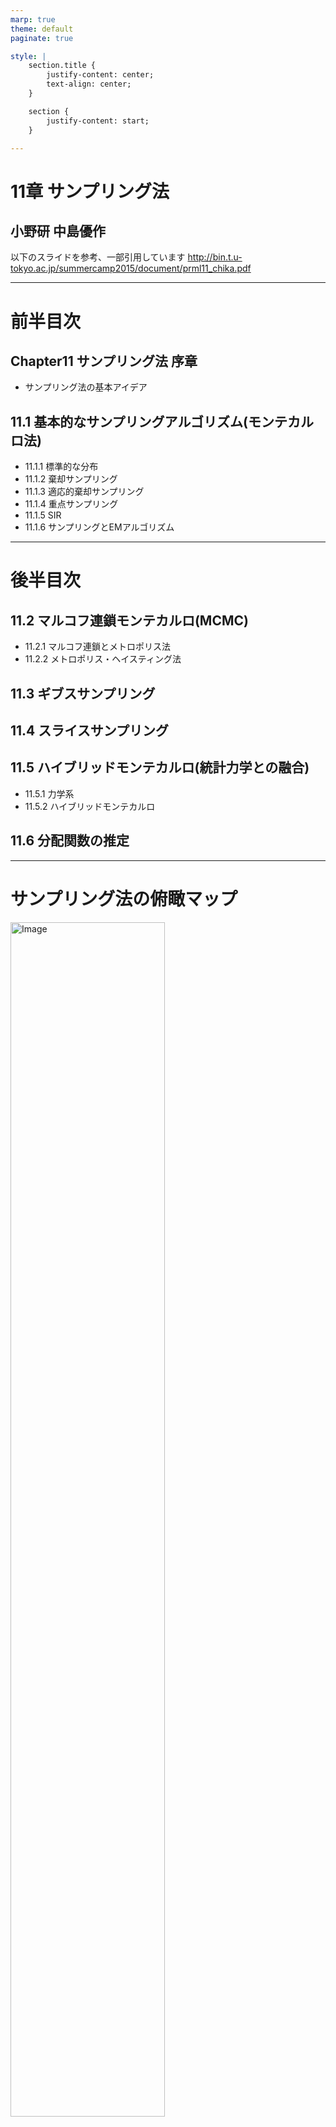 ```yaml
---
marp: true
theme: default
paginate: true

style: |
    section.title {
        justify-content: center;
        text-align: center;
    }

    section {
        justify-content: start;
    }

---
```


<!-- _class: title -->
# 11章 サンプリング法
## 小野研 中島優作
以下のスライドを参考、一部引用しています
http://bin.t.u-tokyo.ac.jp/summercamp2015/document/prml11_chika.pdf

---

# 前半目次
## Chapter11 サンプリング法 序章
- サンプリング法の基本アイデア
## 11.1 基本的なサンプリングアルゴリズム(モンテカルロ法)
- 11.1.1 標準的な分布
- 11.1.2 棄却サンプリング
- 11.1.3 適応的棄却サンプリング
- 11.1.4 重点サンプリング
- 11.1.5 SIR
- 11.1.6 サンプリングとEMアルゴリズム
---

# 後半目次

## 11.2 マルコフ連鎖モンテカルロ(MCMC)
- 11.2.1 マルコフ連鎖とメトロポリス法
- 11.2.2 メトロポリス・ヘイスティング法

## 11.3 ギブスサンプリング

## 11.4 スライスサンプリング

## 11.5 ハイブリッドモンテカルロ(統計力学との融合)
- 11.5.1 力学系
- 11.5.2 ハイブリッドモンテカルロ

## 11.6 分配関数の推定
---

# サンプリング法の俯瞰マップ
<img src="overview.png" alt="Image" width="70%">

以下より引用
http://bin.t.u-tokyo.ac.jp/summercamp2015/document/prml11_chika.pdf

---

# Chapter 11 サンプリング法 序章
- **第10章**: 決定論的近似に基づく推論アルゴリズム
  - 変分ベイズ法
  - これらの方法は解析的手法を用いて近似推論を行うが、実用的には正確な推論は困難な場合も多い
- **第11章**: 数値サンプリングに基づく近似推論法
  - 前半：モンテカルロ法(ベイズではなく統計的な手法)
  - 後半：マルコフ連鎖モンテカルロ法
## 流れ：前半は単純な分布を解析的、統計的な手法でサンプリング → 色々工夫してみるけど高次元な分布からのサンプリングは無理 → 後半にマルコフ連鎖を使って高次元でも効率的にサンプリング

---

## 近似推論の目的

- 近似推論を用いることで事後分布を知ることができるが、多くの場合は事後分布そのものを使うのではなく**事後分布を元に計算した期待値**を使うことが多い
- 関数 $f(z)$ について、 $p(z)$ のもとでの期待値 $E[f]$ を求める
- 連続変数の場合: $E[f] = \int f(z)p(z) \, dz \quad (11.1)$ 
- 離散変数の場合：$E[f] = \sum f(z)p(z)$

---



## サンプリング法の基本アイデア
- 分布 $p(z)$ から独立にサンプル $z^{(l)}$ を取得 ($l = 1,...,L$)
- 式11.1の期待値 $E[f]$ を有限の総和で近似
- 推定量 $f \approx \frac{1}{L} \sum_{l=1}^{L} f(z^{(l)})$
- 図11.1は関数と分布の関係を示したただの模式図である。後ほど出てくるがこの図は全く良い近似ではない点に注意
![](image-1.png)

---

## 理想的な推定量の性質

- サンプル $z^{(l)}$ が分布 $p(z)$ に従って抽出されている限りは、$E[\hat{f}] = E[f]$ が成り立ち、$\hat{f}$は正しい平均を持つ
- これに基づいて分布 $p(z)$ のもとでの $z^{(l)}$ の分散は $\text{var}[\hat{f}] = \frac{1}{L} E[(f - E[f])^2]$ となる
- よって$z^{(l)}$ が分布 $p(z)$ に従って抽出されている限り、推定量の精度(分散)は $z$ の次元に依存しないため、少数のサンプルでも高精度な期待値の推定が可能となる
  - 実際、十分な精度で期待値を計算するには10~20のサンプリングで十分
  (と書いてあるが根拠は？)

---

## 実用におけるサンプリングの課題

- 実際はサンプル$z^{(l)}$が独立でない場合が多く、サンプルが重複するため実効的なサンプルサイズは見かけよりも小さくなる
- また、図11.1の例だと$z^{(l)}$ が分布 $p(z)$ に従って抽出されていない
  - $p(z)$が小さい(確率の低い)領域で$f(z)$の期待値が大きいため、小さな確率の領域から期待値に大きく影響している
  - この場合、サンプリング数を多くして精度を上げる必要がある
![](image-1.png)

---

## 同時分布のサンプリング
- $p(z)$は同時分布であることが多く、グラフィカルモデルで指定するのが便利
- 観測変数のない有向グラフの場合、伝承サンプリング(8.1.2で紹介)で簡単に行える
- 同時分布 $p(z) = \prod_{i=1}^{M} p(z_i | pa_i)$
  - $z_i$は、グラフィカルモデルのノードに属する変数集合
  - $pa_i$は、ノードiの親となる変数集合
- 各ノードの条件付き分布から順番にサンプルを抽出していくが、各ステップで親となるすべての変数の値が決まっているため、サンプリングは常に可能である
  - 最終的に同時分布から1つのサンプルが得られる

---

## 観測値を持つ有向グラフの場合
- いくつかのノードに対して観測値が与えられる場合、離散変数の場合にはさきほどのアプローチを拡張したロジックサンプリングアプローチが可能
  - これは重点サンプリング(後ほど述べる)の特別な場合
- ロジックサンプリングのアルゴリズム
  - 各ステップで観測値を持つ変数$z_i$のサンプル値と観測値が一致する場合にサンプルを保持
  - 一致しない場合は、サンプル全体を破棄して最初のノードから再開
  - つまり、隠れ変数とデータ変数の同時分布からサンプリングし観測データと一致しないサンプルを破棄することと同じであるため、事後分布から正しくサンプリングを行う
    - 矛盾すると即打ち切りのため、厳密にはわずかに時間を節約している
- 観測変数の数が増えると受け入れ確率が急速に減少するため、通常用いない

---

## 無向グラフとサンプリング

- 観測変数を持たない事前分布でさえ、ワンパスでサンプリングする手段はない
- ギブスサンプリング(11.3節)などの計算コストの高い手法が必要

---

## 周辺分布からのサンプリング
- 同時分布だけでなく、周辺分布からサンプリングが必要な場合
- 同時分布 $p(u, v)$ からサンプルを取得できる場合は周辺分布の計算は簡単で、各サンプルで $v$ の値を無視することで周辺分布 $p(u)$ からのサンプリングとなる

---

# 11.1 基本的なサンプリングアルゴリズム

- 基本的なサンプリング = 解析的もしくは統計的なサンプリング
- このセクションでは、与えられた分布からランダムサンプルを生成するためのいくつかの簡単な戦略を扱う
- コンピュータによるランダムサンプリングは実際には疑似乱数となるが、ここでは一様な乱数生成機として扱う

---

## 11.1.1 標準的な分布(逆関数法)

- ここでは、一様分布の乱数生成器が利用可能であると仮定して、**単純な非一様分布(既知)から乱数を生成する方法**を考える
  - この手法は、**逆関数法**として知られている
- $z$ が区間 $(0, 1)$ に均一に分布していると仮定し、$y = f(z)$ という関数を使用して $z$ の値を変換する
- ここで目的のために、一様分布$p(z)$を変換して生成した非一様分布$p(y)$から乱数を生成する
- $p(z)$と$p(y)$の変換をヤコビアンを用いて次の式で計算できる

$$
p(y) = p(z) \left| \frac{dz}{dy} \right|
\quad (11.5)
$$

- なお、$p(z) = 1$

---

- ここでの目標は、変換後の $y$ が特定の分布 $p(y)$ に従うように関数 $f(z)$ を選択することである
- 式 (11.5) を積分すると次のようになる

$$
z = h(y) \equiv \int_{-\infty}^{y} p(\hat{y}) d\hat{y}
\quad (11.6)
$$

- この式は$p(y)$の不定積分である


---

- 式11.6$z = h(y)$は$p(y)$の不定積分であるため、$y = h^{-1}(z)$は$p(z)$の不定積分の逆関数である
- $p(z)$ は一様分布を仮定していたため、非一様分布の不定積分の逆関数を使用して、一様分布からのサンプリング(すなわち乱数生成)を行っている
- これを図示したのが図11.2
  - $h(y)$が$p(y)$の面積(不定積分)であり、逆関数で分布を打ち消すことで一様分布となるイメージ
![width:20cm](image-2.png)

---

## 複数変数への一般化

式11.5では1変数を対象としていたが、複数変数に拡張したヤコビアンを考えることで複数変数にも適用できる

$$
p(y_1, \ldots, y_M) = p(z_1, \ldots, z_M) \left| \frac{\partial(z_1, \ldots, z_M)}{\partial(y_1, \ldots, y_M)} \right|
\quad (11.9)
$$

---

## 例: 指数分布

具体例として指数分布を考える

$$
p(y) = \lambda \exp(-\lambda y)
\quad (11.7)
$$

ここで、$0 \leq y < \infty$ である
この場合、式11.6における積分の下界は 0 であり、次のようになる

$$
h(y) = 1 - \exp(-\lambda y)
$$

したがって、変数 $z$ を次のように変換すると、$y$ は指数分布に従う

$$
y = -\lambda^{-1} \ln(1 - z)
$$
![bg right width:100%](image-2-2.png)

---

## 例: コーシー分布

もう一つの例として、コーシー分布を考える

$$
p(y) = \frac{1}{\pi} \frac{1}{1 + y^2}
\quad (11.8)
$$

この場合、不定積分の逆関数は $\tan$ 関数で表現できる
$$
y = \tan(\pi (z - 0.5))
$$

※コーシー分布は裾が広いので図は見やすいよう可視化範囲を絞った
![bg right width:100%](image-2-3.png)

---

## 例: ガウス分布(ボックス＝ミュラー法)

ガウス分布からサンプルを生成するためのボックス＝ミュラー法を考える
まず、区間 $(-1, 1)$ に均一に分布した乱数のペア $z_1, z_2$ を生成する
次に、次の条件を満たすペアを破棄する

$$
z_1^2 + z_2^2 \leq 1
$$

これにより、単位円内の点の均一分布が得られる
![](image-3.png)

---

次に、各ペア $z_1, z_2$ に対して次の量を評価する

$$
y_1 = z_1 \sqrt{-2 \ln r^2 / r^2}
\quad (11.10)
$$

$$
y_2 = z_2 \sqrt{-2 \ln r^2 / r^2}
\quad (11.11)
$$

ここで、$r^2 = z_1^2 + z_2^2$ である
このときの $y_1$ と $y_2$ の同時分布は以下で与えられる
$$
p(y_1, y_2) = \left[ \frac{1}{\sqrt{2\pi}} \exp\left(-\frac{y_1^2}{2}\right) \right] \left[ \frac{1}{\sqrt{2\pi}} \exp\left(-\frac{y_2^2}{2}\right) \right]
\quad (11.12)
$$

これにより、$y_1$ と $y_2$ は独立であり、それぞれが平均 0、分散 1 のガウス分布に従うため、ガウス分布からのサンプリングが可能となる

---

## 多変量ガウス分布の変換

もし $y$ が平均 0、分散 1 のガウス分布に従うならば、$\sigma y + \mu$ は平均 $\mu$、分散 $\sigma^2$ のガウス分布に従う

平均 $\mu$ と共分散 $\Sigma$ を持つ多変量ガウス分布に従うベクトル値変数を生成するために、コレスキー分解を利用する

$$
\Sigma = LL^T \quad (\text{Press et al., 1992})
$$

$z$ が平均 0、分散 1 の独立したガウス分布に従うベクトル値の確率変数であるとき、
その要素が独立で平均 0、分散 1 のガウス分布に従うと仮定すると

$$
y = \mu + Lz
$$

は平均 $\mu$、共分散 $\Sigma$ を持つ


この方法を用いて、多変量ガウス分布に従うサンプルを生成することができる

---

## 逆関数法の適用限界

ここで紹介した逆関数法は、求めたい分布の不定積分の逆関数が解析的に求められる場合にのみ適用できる
例として、指数分布、コーシー分布、ガウス分布に適用した
実際はそのような単純な分布であることは稀であり、より一般的な戦略が必要である
次に、棄却サンプリングと重点サンプリングという2つの手法を紹介する

---

# 11.1.2 棄却サンプリング

- まずは単変量分布を考え、その後に多次元への拡張について説明する
- 分布 $p(z)$ からサンプルを取得したいが、**直接サンプリングするのが難しい**場合を考える
- 任意の$Z$が与えられたときに、正規化定数 $Z_p$ を除いて$p(z)$ を評価できると仮定
$$
p(z) = \frac{1}{Z_p} \tilde{p}(z)
\quad (11.13)
$$
- $\tilde{p}(z)$ は容易に評価できるが、$Z_p$ は未知
- ここで**簡単にサンプリングできる提案分布 $q(z)$ を使って $p(z)$ を求めていく**
  - ベイズではないが提案分布を事前分布のように扱ってサンプリングを行う

---

## 棄却サンプリングの手順

1. 提案分布 $q(z)$ からサンプル $z_0$ を生成
2. $k$ を導入して分布 $kq(z)$ を作成(青線, kはすべての $z$ に対して $kq(z) \geq \tilde{p}(z)$ となるように調整したい)
3. 一様分布 $[0, kq(z_0)]$ からサンプル $u_0$ を生成。
4. $u_0 > \tilde{p}(z_0)$ ならサンプルを棄却(灰色の領域)し、そうでなければ受け入れる(赤線の内側)
![width:20cm](image-4.png)


---

## 受け入れ確率

- サンプルが受け入れられる確率は次のように与えられる
$$
  p(\text{accept}) = \int \frac{\tilde{p}(z)}{kq(z)} q(z) dz = \frac{1}{k} \int \tilde{p}(z) dz
  \qquad (11.14)
$$
- 棄却される点の割合は、非正規化分布 $\tilde{p}(z)$ の面積と比較関数 $kq(z)$ の面積の割合に依存する
- 当然だが、$k$が大きいほどreject領域が大きくなり、accept確率が小さくなるため、$k$の値はなるべく小さくしたほうが良い

---

## 例：ガンマ分布
$$
\text{Gam}(z|a, b) = \frac{b^a z^{a-1} \exp(-bz)}{\Gamma(a)}
\quad (11.15)
$$

ここで、$a$ は形状パラメータ, $b$ は尺度パラメータ
$a>1$ の場合、ガンマ分布は $z$ に対して対数凹関数であるため、提案分布としては似た形かつ逆関数法が適用できるコーシー分布が適している
ただし、コーシー分布がガンマ分布よりも小さな値となるように一般化すると、$z=b\tan y+c$ という変換を使用する

---

この変換により、乱数は
$$
q(z) = \frac{k}{1 + \frac{(z - c)^2}{b^2}}
\quad (11.16)
$$
に従って分布する
ここで、棄却率を最小とするため、パラメータ$c=a-1$, $b^2=2a-1$を選択する
$k$ は$kq(z) \geq \tilde{p}(z)$ を満たした上でなるべく小さな値となるように選択する
![alt text](image-5.png)


---

# 11.1.3 適応的棄却サンプリング

- 棄却サンプリングでは提案分布 $q(z)$ が既知だったが実際には未知の場合も多い
- 代替アプローチとして、分布 $p(z)$ の測定値に基づいて包絡関数を動的に構築する（Gilks and Wild, 1992）
  - この手法は、$p(z)$ が対数凹関数($\ln p(z)$ の導関数が $z$ の非増加関数)である場合に特に簡単である

---

## 適応的棄却サンプリングの手順

1. $q(z)$ で$p(z)$ を覆うことができる、包絡線の初期点の集合を用意
2. 次の点$z_4$をサンプリングし、$q(z)$ を計算
3. 一様分布 $[0, kq(z_4)]$ からサンプル $u_0$ を生成。
4. $u_0 > \tilde{p}(z_0)$ ならサンプルを棄却し、そうでなければ受け入れる
   - 棄却した場合も包絡線の更新に使われるため棄却サンプリングより無駄が少ない

![width:20cm](image-6.png)
↑説明のために、Fig. 11.6に$Z_4$を足した

---


## 包絡分布

包絡分布の対数は線形関数の連なりで、崩落分布自体も区分的指数分布で構成される

$$
q(z) = k_i \lambda_i \exp \{ -\lambda_i (z - z_{i-1}) \} \quad z_{i-1} < z \leq z_i
\qquad (11.17)
$$

---

## 対数凹関数以外への拡張

導関数の評価を避ける手法も存在する（Gilks, 1992）
適応的棄却サンプリングの枠組みで、棄却サンプリングの各ステップの後にメトロポリス・ヘイスティングスステップ(11.2.2節で登場)を追加することで、対数凹関数でない分布にも拡張できる（Gilks et al., 1995）

---

## 高次元での棄却サンプリング(棄却サンプリング全般に当てはまる)

- 棄却サンプリングが実用的であるためには、比較関数が求めたい分布に近いことが重要である
- しかし、高次元空間で棄却サンプリングを使用すると、受け入れ率が次第に低下する
- 例えば、ゼロ平均で共分散が $\sigma_p^2 I$ の多変量ガウス分布からサンプルを取得する問題を考える
  - 提案分布もゼロ平均のガウス分布であり、共分散が $\sigma_q^2 I$ であるとする
- $kq(z)>=p(z)$ となるように $k$ が存在するには、$\sigma_q^2 I > \sigma_p^2 I$ である必要がある
- この場合、最適な $k$ の値は $k = (\sigma_q / \sigma_p)^D$ であり、受け入れ率は$kq(z)$より下の体積と$p(z)$より下の体積の比であり、両方正規化されていて体積は同じであるため$\frac{1}{k}$となる
- つまり、受け入れ率は次元数に対して指数関数的に減少する
  - よって、高次元に対して棄却サンプリングを適用するのは困難である

---

## 1次元での棄却サンプリングの例
![alt text](image-7.png)

---

## まとめ

- 棄却サンプリングは提案分布や定数kの選択が難しく、より柔軟な包絡関数を提案分布とした適応的棄却サンプリングを提案
- 依然として、多峰性、鋭いピークを持つ分布の対応が難しい
- また、高次元空間での棄却率は指数関数的に増加するため、高次元への対応は難しい(せいぜい1,2次元)

---

# 11.1.4 重点サンプリング

サンプリング法の目的は(11.1) の形式の期待値を得ることであった
重点サンプリングは、**分布からサンプルを抽出するのではなく、期待値を直接近似**する

---

## 基本的なアイデア

- $p(z)$ から直接サンプルを取得するのが実際には難しいが、$p(z)$ を任意の $z$ の値に対して計算できると仮定する
- 単純な戦略として、$z$ 空間を一様なグリッドに離散化し、次の形式の和として積分を評価する方法がある

$$
E[f] \approx \frac{1}{L}\sum_{l=1}^{L} p(z^{(l)}) f(z^{(l)})
\quad (11.18)
$$

- しかし、既に述べたように$z$の次元が大きい場合、和の項数が指数関数的に増加するため、この方法は実用的ではない
  - また、この場合はサンプルの一部が和に対して大きく寄与するため、一様サンプリングは非効率である
  - そこで、重点サンプリングを考える

---

## 重点サンプリングの手順

棄却サンプリングと同様に、重点サンプリングは提案分布 $q(z)$ を使用する
**提案分布 $q(z)$ からサンプルを取得し、次の形式の有限和として期待値を表現**する

$$
E[f] = \int f(z) p(z) dz = \int f(z) \frac{p(z)}{q(z)} q(z) dz \approx \frac{1}{L} \sum_{l=1}^{L} \frac{p(z^{(l)})}{q(z^{(l)})} f(z^{(l)})
\quad (11.19)
$$

$r_l = \frac{p(z^{(l)})}{q(z^{(l)})}$ は重要度重みであり、誤った分布からサンプリングすることによって生じるバイアスを補正する
なお、棄却サンプリングとは異なり、生成されたすべてのサンプルが保持される

---

- 提案分布 $q(z)$ から少しずつ $p(z)$ に近づけていく
- 目的の分布 $p(z)$ から外れていても棄却せず、小さい重みをつけた上で取り込む
- 形状が目的の分布から外れることもあるのでサンプリングに使うのは難しいが、期待値の近似としては使える


![alt text](image-8.png)

---

## 正規化定数の評価

$p(z)=\frac{1}{Z_p} \tilde{p}(z)$ の場合、正規化定数を除いてしか評価できない

同様に、重点サンプリング分布 $q(z)$ も正規化定数 $Z_q$ を持つと仮定する

$$
E[f] = \frac{Z_q}{Z_p} \frac{1}{L} \sum_{l=1}^{L} \tilde{r}_l f(z^{(l)})
\quad (11.20)
$$

ここで、$\tilde{r}_l = \frac{\tilde{p}(z^{(l)})}{\tilde{q}(z^{(l)})}$ である

---

## 正規化定数の比の評価

同じサンプルセットを使用して、正規化定数の比 $Z_p / Z_q$ を評価できる

$$
\frac{Z_p}{Z_q} = \frac{1}{L} \sum_{l=1}^{L} \tilde{r}_l
\quad (11.21)
$$

したがって、

$$
E[f] \approx \sum_{l=1}^{L} w_l f(z^{(l)})
\quad (11.22)
$$

ここで、

$$
w_l = \frac{\tilde{r}_l}{\sum_{m} \tilde{r}_m} = \frac{\tilde{p}(z^{(l)}) / q(z^{(l)})}{\sum_{m} \tilde{p}(z^{(m)}) / q(z^{(m)})}
\quad (11.23)
$$

---

## 重点サンプリングの成功

- 重点サンプリングの成功は、提案分布 $q(z)$ が目的の分布 $p(z)$ にどれだけ一致するかに大きく依存する
- $p(z) f(z)$ が強く変動し、その大部分が $z$ 空間の比較的小さな領域に集中している場合、重要度重み $\{r_l\}$ は大きな値を持ついくつかの重みによって支配される可能性がある
  - つまり重みが極端であり、重みが大きい領域をサンプリングしたときだけ大幅に動くが、小さい領域はほとんど動かないので機よが小さい
- この場合、**実効サンプルサイズは見かけのサンプルサイズ $L$ よりもはるかに小さくなる可能性**がある

---

# 11.1.5 SIR(sampling-importance-resampling)

棄却サンプリング法において定数 $k$ の適切な選択は実際には困難

SIRアプローチも提案分布 $q(z)$ を使用するが、定数 $k$ を決定する必要がない
この手法は3つのステップ(SIR)からなる
1. 提案分布 $q(z)$ から $L$ 個のサンプル $z^{(1)}, \ldots, z^{(L)}$ を生成する
2. (11.23) 式を用いて重み $w_1, \ldots, w_L$ を計算する
3. 離散分布 $(z^{(1)}, \ldots, z^{(L)})$ から $L$ 個のサンプルを再サンプリングする


重み $w_l$ は次のように計算される

$$
w_l = \frac{\tilde{p}(z^{(l)})}{\tilde{q}(z^{(l)})}
$$

---

## 再サンプリングの結果

再サンプリングされた $L$ 個のサンプルは、$p(z)$ に従って分布するが、これは $L \to \infty$ の極限で正確になる
一変量の場合、再サンプリングされた値の累積分布は次のように与えられる

$$
p(z \leq a) = \sum_{l: z^{(l)} \leq a}w_l = \frac{\sum_l{I(z^{(l)} \leq a)\tilde{p}(z^{(l)}) / \tilde{q}(z^{(l)})}}{\sum_{l} \tilde{p}(z^{(l)}) / \tilde{q}(z^{(l)})}
\quad (11.25)
$$

---

## 極限での挙動

$L \to \infty$ の極限を取ると、和は元のサンプリング分布 $q(z)$ に従って重み付けされた積分に置き換えられる

$$
p(z \leq a) = \frac{\int I(z \leq a) \tilde{p}(z) / \tilde{q}(z) q(z) dz}{\int \tilde{p}(z) / \tilde{q}(z) q(z) dz} = \int I(z \leq a) p(z) dz
\quad (11.26)
$$

これは $p(z)$ の累積分布関数である

---

## 有限サンプルの場合

有限の $L$ の場合、再サンプリングされた値は目的の分布からのみ近似的に取得される
棄却サンプリングと同様に、提案分布 $q(z)$ が目的の分布 $p(z)$ に近づくほど近似は改善される

---

## 期待値

分布 $p(z)$ に関するモーメント(期待値)が必要な場合、元のサンプルと重みを使用して直接評価できる

$$
E[f(z)] = \int f(z) p(z) dz = \int f(z) \frac{\tilde{p}(z)}{q(z)} q(z) dz \approx \sum_{l=1}^{L} w_l f(z^{(l)})
\quad (11.27)
$$

---

## まとめ

SIRは、定数 $k$ を決定する必要がないため、棄却サンプリングに対する有用な代替手法である
最初の提案分布 $q(z)$ からのリサンプリングばびでサンプリング回数が少ないと偏りが生じるが、無限回行うと近似できることが証明されている
高次元のサンプリングは依然として課題→MCMCへ

---

# 11.1.6 サンプリングとEMアルゴリズム

モンテカルロ法はベイズフレームワークを提供するだけでなく、頻度主義においても役割を果たす
例えば、最大尤度解を見つけるために使用される
特に、サンプリング法は、Eステップを解析的に実行できないモデルのEMアルゴリズムのEステップを近似するために使用できる


隠れ変数 $Z$、観測変数 $X$、パラメータ $\theta$ を持つモデルを考える
Mステップで $\theta$ に関して最適化される関数は、次のように与えられる完全データ対数尤度の期待値である

$$
Q(\theta, \theta_{\text{old}}) = \int p(Z|X, \theta_{\text{old}}) \ln p(Z, X|\theta) dZ
\quad (11.28)
$$

---

サンプリング法を使用して、この積分を現在の事後分布 $p(Z|X, \theta_{\text{old}})$ から抽出されたサンプル $\{Z^{(l)}\}$ による有限和で近似する

$$
Q(\theta, \theta_{\text{old}}) \approx \frac{1}{L} \sum_{l=1}^{L} \ln p(Z^{(l)}, X|\theta)
\quad (11.29)
$$

Q関数は通常の方法でMステップで最適化される
この手順はモンテカルロEMアルゴリズムと呼ばれる

事前分布 $p(\theta)$ が定義されている場合、Q関数に $\ln p(\theta)$ を追加してからMステップを実行することで、$\theta$ の事後分布のモード（MAP推定）を見つける問題に拡張できる

---

## 統計的EM

モンテカルロEMアルゴリズムの特定のインスタンスである統計的EMは、有限混合モデルを考え、各Eステップで1つのサンプルを抽出する場合に発生する
ここで、潜在変数 $Z$ は、各データポイントを生成する混合成分のどれかを特徴付ける
Eステップでは、データセット $X$ に対して事後分布 $p(Z|X, \theta_{\text{old}})$ から $Z$ のサンプルを抽出する
これにより、各データポイントを混合成分の1つにハードに割り当てる
Mステップでは、このサンプル化された事後分布の近似を使用して、通常の方法でモデルパラメータを更新する

---

## データ補完アルゴリズム

最大尤度アプローチから完全なベイズ処理に移行し、パラメータベクトル $\theta$ の事後分布からサンプルを取得する場合を考える
原則として、結合事後分布 $p(\theta, Z|X)$ からサンプルを取得したいが、これは計算的に困難であると仮定する
完全データパラメータ事後分布 $p(\theta|Z, X)$ からサンプルを取得するのが比較的簡単であると仮定する
これにより、データ補完アルゴリズムがインスパイアされ、Iステップ（Eステップに類似）とPステップ（Mステップに類似）の2つのステップを交互に実行する

---

## IPアルゴリズム

### Iステップ

$p(Z|X)$ からサンプルを取得したいが、直接行うことはできない
したがって、次の関係を利用する

$$
p(Z|X) = \int p(Z|\theta, X)p(\theta|X) d\theta
\quad (11.30)
$$

まず、現在の事後分布 $p(\theta|X)$ からサンプル $\theta^{(l)}$ を抽出し、次にこれを使用して $p(Z|\theta^{(l)}, X)$ からサンプル $Z^{(l)}$ を抽出する

---

### Pステップ

次の関係を利用する

$$
p(\theta|X) = \int p(\theta|Z, X)p(Z|X) dZ
\quad (11.31)
$$

Iステップから得られたサンプル $\{Z^{(l)}\}$ を使用して、次のように $\theta$ の事後分布の改訂推定を計算する

$$
p(\theta|X) \approx \frac{1}{L} \sum_{l=1}^{L} p(\theta|Z^{(l)}, X)
\quad (11.32)
$$

---

## まとめ

サンプリングとEMアルゴリズムは、ベイズフレームワークと頻度主義の両方で重要な役割を果たす
モンテカルロ法は、解析的に実行できないEステップを近似するために使用される
データ補完アルゴリズムは、完全なベイズ処理において事後分布からサンプルを取得するための強力な手法である

---

# サンプリング法の俯瞰マップ
<img src="overview.png" alt="Image" width="70%">

以下より引用
http://bin.t.u-tokyo.ac.jp/summercamp2015/document/prml11_chika.pdf

